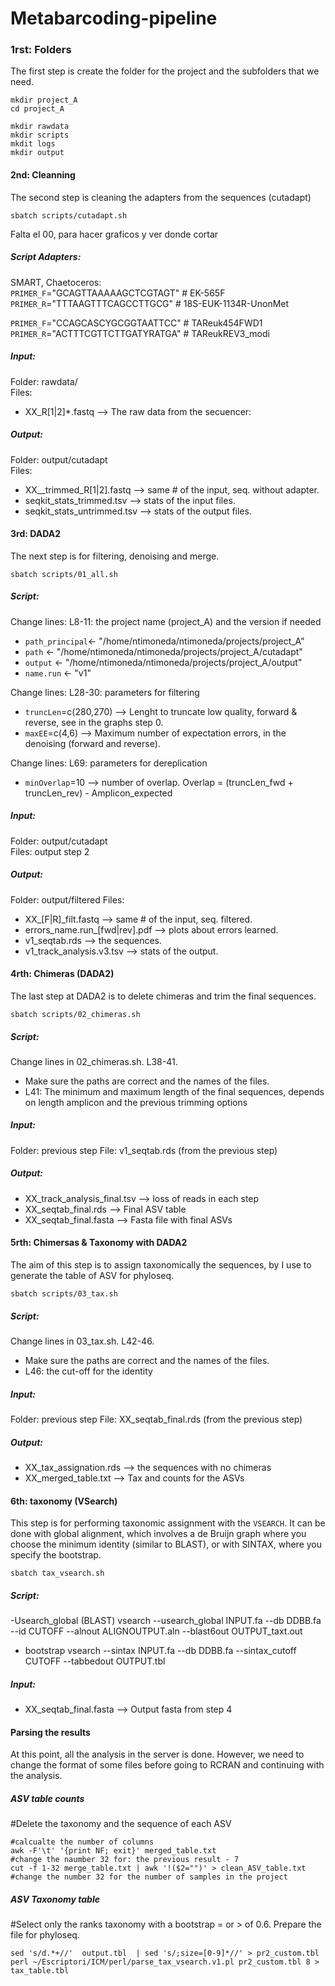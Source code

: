 # Metabarcoding-pipeline

### **1rst: Folders**

The first step is create the folder for the project and the subfolders that we need.
```console
mkdir project_A
cd project_A

mkdir rawdata
mkdir scripts
mkdit logs
mkdir output
```

#### **2nd: Cleanning**
The second step is cleaning the adapters from the sequences (cutadapt) </br>
```console
sbatch scripts/cutadapt.sh
```

Falta el 00, para hacer graficos y ver donde cortar

##### Script Adapters:
SMART, Chaetoceros:</br>
`PRIMER_F`="GCAGTTAAAAAGCTCGTAGT" # EK-565F</br>
`PRIMER_R`="TTTAAGTTTCAGCCTTGCG" # 18S-EUK-1134R-UnonMet</br>

`PRIMER_F`="CCAGCASCYGCGGTAATTCC" # TAReuk454FWD1 </br>
`PRIMER_R`="ACTTTCGTTCTTGATYRATGA" # TAReukREV3_modi </br>

##### Input:
Folder: rawdata/ </br>
Files:</br>
- XX_R[1|2]*.fastq --> The raw data from the secuencer:

##### Output:
Folder: output/cutadapt </br>
Files: </br>
- XX__trimmed_R[1|2].fastq --> same # of the input, seq. without adapter. </br>
- seqkit_stats_trimmed.tsv --> stats of the input files. </br>
- seqkit_stats_untrimmed.tsv --> stats of the output files. </br>

#### **3rd: DADA2**
The next step is for filtering, denoising and merge.
```console
sbatch scripts/01_all.sh
```
##### Script:
Change lines: L8-11: the project name (project_A) and the version if needed
- `path_principal`<- "/home/ntimoneda/ntimoneda/projects/project_A"
- `path`     <- "/home/ntimoneda/ntimoneda/projects/project_A/cutadapt"
- `output`   <- "/home/ntimoneda/ntimoneda/projects/project_A/output"
- `name.run` <- "v1"

Change lines: L28-30: parameters for filtering
- `truncLen`=c(280,270) --> Lenght to truncate low quality, forward & reverse, see in the graphs step 0.
- `maxEE`=c(4,6) --> Maximum number of expectation errors, in the denoising (forward and reverse).

Change lines: L69: parameters for dereplication
- `minOverlap`=10 --> number of overlap. Overlap = (truncLen_fwd + truncLen_rev) - Amplicon_expected
##### Input:
Folder: output/cutadapt</br>
Files: output step 2
##### Output:
Folder: output/filtered
Files: </br>
- XX_[F|R]_filt.fastq --> same # of the input, seq. filtered. </br>
- errors_name.run_[fwd|rev].pdf --> plots about errors learned. </br>
- v1_seqtab.rds --> the sequences. </br>
- v1_track_analysis.v3.tsv --> stats of the output. </br>

#### **4rth: Chimeras (DADA2)**
The last step at DADA2 is to delete chimeras and trim the final sequences.</br>
```console
sbatch scripts/02_chimeras.sh
```
##### Script:
Change lines in 02_chimeras.sh. L38-41. 
- Make sure the paths are correct and the names of the files.
- L41: The minimum and maximum length of the final sequences, depends on length amplicon and the previous trimming options

##### Input:
Folder: previous step
File: v1_seqtab.rds (from the previous step)
##### Output:
- XX_track_analysis_final.tsv --> loss of reads in each step
- XX_seqtab_final.rds --> Final ASV table
- XX_seqtab_final.fasta --> Fasta file with final ASVs

#### **5rth: Chimersas & Taxonomy with DADA2**
The aim of this step is to assign taxonomically the sequences, by I use to generate the table of ASV for phyloseq.

```console
sbatch scripts/03_tax.sh
```
##### Script:
Change lines in 03_tax.sh. L42-46. 
- Make sure the paths are correct and the names of the files.
- L46: the cut-off for the identity
 
##### Input:
Folder: previous step
File: XX_seqtab_final.rds (from the previous step)
##### Output:
- XX_tax_assignation.rds --> the sequences with no chimeras
- XX_merged_table.txt --> Tax and counts for the ASVs

#### **6th: taxonomy (VSearch)**

This step is for performing taxonomic assignment with the `VSEARCH`. It can be done with global alignment, which involves a de Bruijn graph where you choose the minimum identity (similar to BLAST), or with SINTAX, where you specify the bootstrap.
```console
sbatch tax_vsearch.sh
```
##### Script:
-Usearch_global (BLAST)
vsearch --usearch_global INPUT.fa --db DDBB.fa  --id CUTOFF  --alnout ALIGNOUTPUT.aln --blast6out OUTPUT_taxt.out
- bootstrap
vsearch --sintax INPUT.fa --db  DDBB.fa --sintax_cutoff CUTOFF --tabbedout OUTPUT.tbl                                                              

##### Input:
- XX_seqtab_final.fasta --> Output fasta from step 4

#### **Parsing the results**
At this point, all the analysis in the server is done. However, we need to change the format of some files before going to RCRAN and continuing with the analysis.
##### ASV table counts
#Delete the taxonomy and the sequence of each ASV
```console
#calcualte the number of columns
awk -F'\t' '{print NF; exit}' merged_table.txt
#change the naumber 32 for: the previous result - 7
cut -f 1-32 merge_table.txt | awk '!($2="")' > clean_ASV_table.txt
#change the number 32 for the number of samples in the project
```
##### ASV Taxonomy table
#Select only the ranks taxonomy with a bootstrap = or > of  0.6. Prepare the file for phyloseq.
```console
sed 's/d.*+//'  output.tbl  | sed 's/;size=[0-9]*//' > pr2_custom.tbl
perl ~/Escriptori/ICM/perl/parse_tax_vsearch.v1.pl pr2_custom.tbl 8 > tax_table.tbl
```

